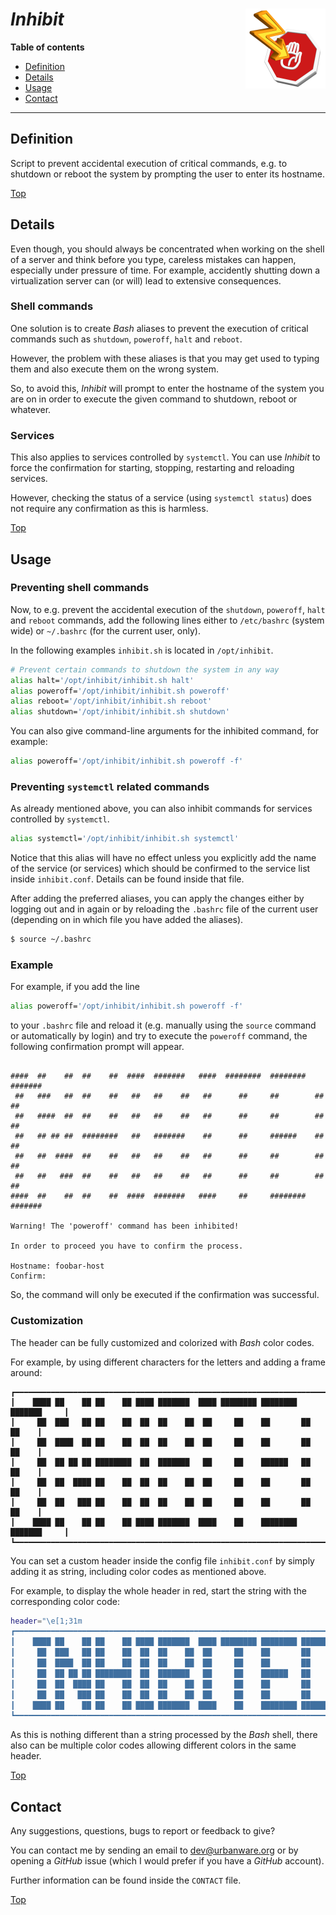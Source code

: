 # *Inhibit* <img src="inhibit.png" alt="Inhibit logo" height="128px" width="128px" align="right"/>

**Table of contents**
*   [Definition](#definition)
*   [Details](#details)
*   [Usage](#usage)
*   [Contact](#contact)

----

## Definition

Script to prevent accidental execution of critical commands, e.g. to shutdown or reboot the system by prompting the user to enter its hostname.

[Top](#inhibit-)

## Details

Even though, you should always be concentrated when working on the shell of a server and think before you type, careless mistakes can happen, especially under pressure of time. For example, accidently shutting down a virtualization server can (or will) lead to extensive consequences.

### Shell commands

One solution is to create *Bash* aliases to prevent the execution of critical commands such as `shutdown`, `poweroff`, `halt` and `reboot`.

However, the problem with these aliases is that you may get used to typing them and also execute them on the wrong system.

So, to avoid this, *Inhibit* will prompt to enter the hostname of the system you are on in order to execute the given command to shutdown, reboot or whatever.

### Services

This also applies to services controlled by `systemctl`. You can use *Inhibit* to force the confirmation for starting, stopping, restarting and reloading services.

However, checking the status of a service (using `systemctl status`) does not require any confirmation as this is harmless.

[Top](#inhibit-)

## Usage

### Preventing shell commands

Now, to e.g. prevent the accidental execution of the `shutdown`, `poweroff`, `halt` and `reboot` commands, add the following lines either to `/etc/bashrc` (system wide) or `~/.bashrc` (for the current user, only).

In the following examples `inhibit.sh` is located in `/opt/inhibit`.

```bash
# Prevent certain commands to shutdown the system in any way
alias halt='/opt/inhibit/inhibit.sh halt'
alias poweroff='/opt/inhibit/inhibit.sh poweroff'
alias reboot='/opt/inhibit/inhibit.sh reboot'
alias shutdown='/opt/inhibit/inhibit.sh shutdown'
```

You can also give command-line arguments for the inhibited command, for example:

```bash
alias poweroff='/opt/inhibit/inhibit.sh poweroff -f'
```

### Preventing `systemctl` related commands

As already mentioned above, you can also inhibit commands for services controlled by `systemctl`.

```bash
alias systemctl='/opt/inhibit/inhibit.sh systemctl'
```

Notice that this alias will have no effect unless you explicitly add the name of the service (or services) which should be confirmed to the service list inside `inhibit.conf`. Details can be found inside that file.

After adding the preferred aliases, you can apply the changes either by logging out and in again or by reloading the `.bashrc` file of the current user (depending on in which file you have added the aliases).

```bash
$ source ~/.bashrc
```

### Example

For example, if you add the line

```bash
alias poweroff='/opt/inhibit/inhibit.sh poweroff -f'
```

to your `.bashrc` file and reload it (e.g. manually using the `source` command or automatically by login) and try to execute the `poweroff` command, the following confirmation prompt will appear.

```

####  ##    ##  ##    ##  ####  #######   ####  ########  ########  #######
 ##   ###   ##  ##    ##   ##   ##    ##   ##      ##     ##        ##    ##
 ##   ####  ##  ##    ##   ##   ##    ##   ##      ##     ##        ##    ##
 ##   ## ## ##  ########   ##   #######    ##      ##     ######    ##    ##
 ##   ##  ####  ##    ##   ##   ##    ##   ##      ##     ##        ##    ##
 ##   ##   ###  ##    ##   ##   ##    ##   ##      ##     ##        ##    ##
####  ##    ##  ##    ##  ####  #######   ####     ##     ########  #######

Warning! The 'poweroff' command has been inhibited!

In order to proceed you have to confirm the process.

Hostname: foobar-host
Confirm:

```

So, the command will only be executed if the confirmation was successful.

### Customization

The header can be fully customized and colorized with *Bash* color codes.

For example, by using different characters for the letters and adding a frame around:

```
┏━━━━━━━━━━━━━━━━━━━━━━━━━━━━━━━━━━━━━━━━━━━━━━━━━━━━━━━━━━━━━━━━━━━━━━━━━━━━┓
┃    ████ ██    ██ ██    ██ ████ ███████  ████ ████████ ████████ ███████     ┃
┃     ██  ███   ██ ██    ██  ██  ██    ██  ██     ██    ██       ██    ██    ┃
┃     ██  ████  ██ ██    ██  ██  ██    ██  ██     ██    ██       ██    ██    ┃
┃     ██  ██ ██ ██ ████████  ██  ███████   ██     ██    ██████   ██    ██    ┃
┃     ██  ██  ████ ██    ██  ██  ██    ██  ██     ██    ██       ██    ██    ┃
┃     ██  ██   ███ ██    ██  ██  ██    ██  ██     ██    ██       ██    ██    ┃
┃    ████ ██    ██ ██    ██ ████ ███████  ████    ██    ████████ ███████     ┃
┗━━━━━━━━━━━━━━━━━━━━━━━━━━━━━━━━━━━━━━━━━━━━━━━━━━━━━━━━━━━━━━━━━━━━━━━━━━━━┛
```

You can set a custom header inside the config file `inhibit.conf` by simply adding it as string, including color codes as mentioned above.

For example, to display the whole header in red, start the string with the corresponding color code:

```bash
header="\e[1;31m
┏━━━━━━━━━━━━━━━━━━━━━━━━━━━━━━━━━━━━━━━━━━━━━━━━━━━━━━━━━━━━━━━━━━━━━━━━━━━━┓
┃    ████ ██    ██ ██    ██ ████ ███████  ████ ████████ ████████ ███████     ┃
┃     ██  ███   ██ ██    ██  ██  ██    ██  ██     ██    ██       ██    ██    ┃
┃     ██  ████  ██ ██    ██  ██  ██    ██  ██     ██    ██       ██    ██    ┃
┃     ██  ██ ██ ██ ████████  ██  ███████   ██     ██    ██████   ██    ██    ┃
┃     ██  ██  ████ ██    ██  ██  ██    ██  ██     ██    ██       ██    ██    ┃
┃     ██  ██   ███ ██    ██  ██  ██    ██  ██     ██    ██       ██    ██    ┃
┃    ████ ██    ██ ██    ██ ████ ███████  ████    ██    ████████ ███████     ┃
┗━━━━━━━━━━━━━━━━━━━━━━━━━━━━━━━━━━━━━━━━━━━━━━━━━━━━━━━━━━━━━━━━━━━━━━━━━━━━┛"
```

As this is nothing different than a string processed by the *Bash* shell, there also can be multiple color codes allowing different colors in the same header.

[Top](#inhibit-)

## Contact

Any suggestions, questions, bugs to report or feedback to give?

You can contact me by sending an email to [dev@urbanware.org](mailto:dev@urbanware.org) or by opening a *GitHub* issue (which I would prefer if you have a *GitHub* account).

Further information can be found inside the `CONTACT` file.

[Top](#inhibit-)
